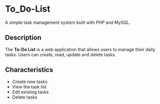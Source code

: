 # To_Do-List

A simple task management system built with PHP and MySQL.

## Description

The **To-Do List** is a web application that allows users to manage their daily tasks. Users can create, read, update and delete tasks.

## Characteristics

- Create new tasks
- View the task list
- Edit existing tasks
- Delete tasks
